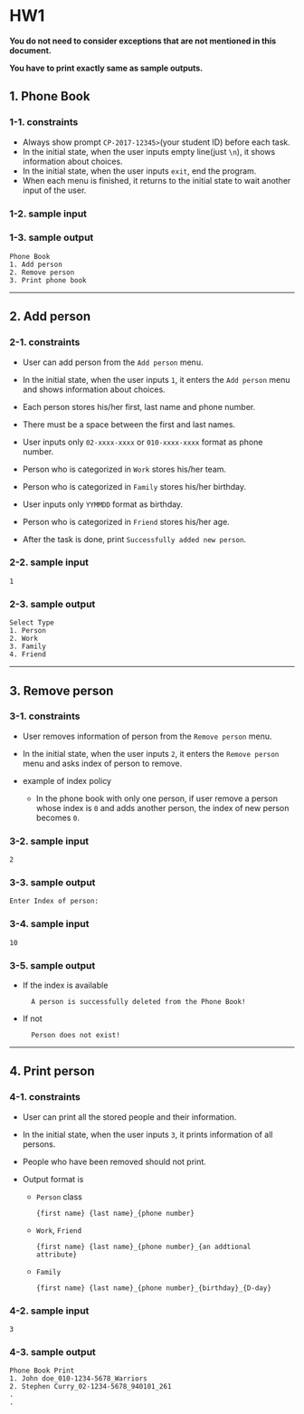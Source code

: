 # HW1

**You do not need to consider exceptions that are not mentioned in this document.**

**You have to print exactly same as sample outputs.**

## 1. Phone Book

### 1-1. constraints

- Always show prompt `CP-2017-12345>`(your student ID) before each task.
- In the initial state, when the user inputs empty line(just `\n`), it shows information about choices.
- In the initial state, when the user inputs `exit`, end the program.
- When each menu is finished, it returns to the initial state to wait another input of the user.

### 1-2. sample input

	
	
### 1-3. sample output

	Phone Book
	1. Add person
	2. Remove person
	3. Print phone book
	
---

## 2. Add person

### 2-1. constraints

- User can add person from the `Add person` menu.
- In the initial state, when the user inputs `1`, it enters the `Add person` menu and shows information about choices.


- Each person stores his/her first, last name and phone number.
- There must be a space between the first and last names.
- User inputs only `02-xxxx-xxxx` or `010-xxxx-xxxx` format as phone number.
- Person who is categorized in `Work` stores his/her team.
- Person who is categorized in `Family` stores his/her birthday.
- User inputs only `YYMMDD` format as birthday.
- Person who is categorized in `Friend` stores his/her age.
- After the task is done, print `Successfully added new person`.

### 2-2. sample input

	1
	
### 2-3. sample output

	Select Type
	1. Person
	2. Work
	3. Family
	4. Friend
	
---

## 3. Remove person

### 3-1. constraints

- User removes information of person from the `Remove person` menu.
- In the initial state, when the user inputs `2`, it enters the `Remove person` menu and asks index of person to remove.


- example of index policy
	- In the phone book with only one person, if user remove a person whose index is `0` and adds another person, the index of new person becomes `0`.

### 3-2. sample input

	2
	
### 3-3. sample output

	Enter Index of person: 
       
### 3-4. sample input

	10
	
### 3-5. sample output

- If the index is available
	
		A person is successfully deleted from the Phone Book!
        
- If not

		Person does not exist!
               
---

## 4. Print person

### 4-1. constraints

- User can print all the stored people and their information.
- In the initial state, when the user inputs `3`, it prints information of all persons.


- People who have been removed should not print.
- Output format is
	- `Person` class
	
		`{first name} {last name}_{phone number}`
		
	- `Work`, `Friend`

		`{first name} {last name}_{phone number}_{an addtional attribute}`
		
	- `Family`

		`{first name} {last name}_{phone number}_{birthday}_{D-day}`
			
		

### 4-2. sample input

	3
	
### 4-3. sample output

	Phone Book Print
	1. John doe_010-1234-5678_Warriors
	2. Stephen Curry_02-1234-5678_940101_261
	.
	.